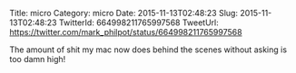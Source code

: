 Title: micro
Category: micro
Date: 2015-11-13T02:48:23
Slug: 2015-11-13T02:48:23
TwitterId: 664998211765997568
TweetUrl: https://twitter.com/mark_philpot/status/664998211765997568

The amount of shit my mac now does behind the scenes without asking is too damn high!